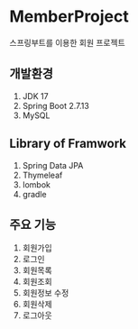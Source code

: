 # MemberProject
스프링부트를 이용한 회원 프로젝트

## 개발환경 
1. JDK 17
2. Spring Boot 2.7.13
3. MySQL

## Library of Framwork
1. Spring Data JPA
2. Thymeleaf
3. lombok
4. gradle

## 주요 기능
1. 회원가입
2. 로그인
3. 회원목록
4. 회원조회
5. 회원정보 수정
6. 회원삭제
7. 로그아웃


